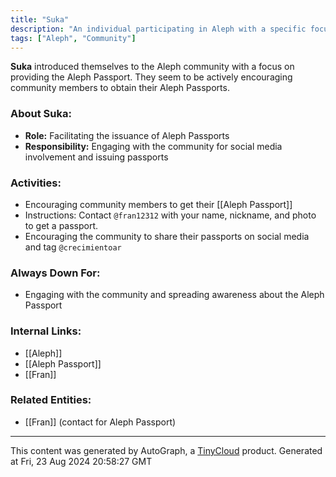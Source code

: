 ```yaml
---
title: "Suka"
description: "An individual participating in Aleph with a specific focus on community engagement."
tags: ["Aleph", "Community"]
---
```


**Suka** introduced themselves to the Aleph community with a focus on providing the Aleph Passport. They seem to be actively encouraging community members to obtain their Aleph Passports.

### About Suka:
- **Role:** Facilitating the issuance of Aleph Passports
- **Responsibility:** Engaging with the community for social media involvement and issuing passports

### Activities:
- Encouraging community members to get their [[Aleph Passport]]
- Instructions: Contact `@fran12312` with your name, nickname, and photo to get a passport.
- Encouraging the community to share their passports on social media and tag `@crecimientoar`

### Always Down For:
- Engaging with the community and spreading awareness about the Aleph Passport

### Internal Links:
- [[Aleph]]
- [[Aleph Passport]]
- [[Fran]]

### Related Entities:
- [[Fran]] (contact for Aleph Passport)

---
This content was generated by AutoGraph, a [TinyCloud](https://tinycloud.xyz/) product.
Generated at Fri, 23 Aug 2024 20:58:27 GMT